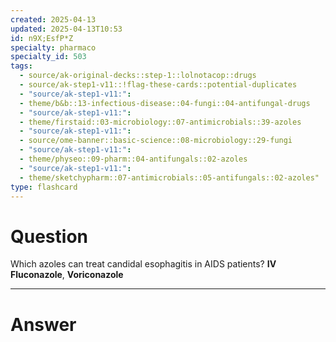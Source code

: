 ```yaml
---
created: 2025-04-13
updated: 2025-04-13T10:53
id: n9X;EsfP*Z
specialty: pharmaco
specialty_id: 503
tags:
  - source/ak-original-decks::step-1::lolnotacop::drugs
  - source/ak-step1-v11::!flag-these-cards::potential-duplicates
  - "source/ak-step1-v11:": 
  - theme/b&b::13-infectious-disease::04-fungi::04-antifungal-drugs
  - "source/ak-step1-v11:": 
  - theme/firstaid::03-microbiology::07-antimicrobials::39-azoles
  - "source/ak-step1-v11:": 
  - source/ome-banner::basic-science::08-microbiology::29-fungi
  - "source/ak-step1-v11:": 
  - theme/physeo::09-pharm::04-antifungals::02-azoles
  - "source/ak-step1-v11:": 
  - theme/sketchypharm::07-antimicrobials::05-antifungals::02-azoles"
type: flashcard
---
```


# Question
Which azoles can treat candidal esophagitis in AIDS patients?   **IV Fluconazole**, **Voriconazole**

---

# Answer

